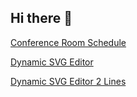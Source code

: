 ## Hi there 👋
<!--

**dedicatedcloud/dedicatedcloud** is a ✨ _special_ ✨ repository because its `README.md` (this file) appears on your GitHub profile.

Here are some ideas to get you started:

- 🔭 I’m currently working on ...
- 🌱 I’m currently learning ...
- 👯 I’m looking to collaborate on ...
- 🤔 I’m looking for help with ...
- 💬 Ask me about ...
- 📫 How to reach me: ...
- 😄 Pronouns: ...
- ⚡ Fun fact: ...
-->
  [Conference Room Schedule](https://dedicatedcloud.github.io/dedicatedcloud/conference-room-schedule.html)

  [Dynamic SVG Editor](https://dedicatedcloud.github.io/dedicatedcloud/dynamic-svg-editor.html)

  [Dynamic SVG Editor 2 Lines](https://dedicatedcloud.github.io/dedicatedcloud/dynamic-svg-editor-two-lines.html)
<!--
# Hi there, I'm DedicatedCloud! ☁️

Welcome to my GitHub profile! I'm passionate about building scalable, reliable, and innovative cloud-based solutions. Whether it's automating workflows, contributing to open-source projects, or experimenting with new technologies, I'm always eager to learn and share knowledge.

---

## 🌟 About Me
- 💻 **Profession**: Cloud Architect | DevOps Enthusiast | Open Source Contributor
- 🌐 **Interests**: Cloud Computing, Automation, CI/CD, Infrastructure as Code
- 📚 **Learning**: Always exploring new tools and technologies in the cloud ecosystem
- 🎯 **Mission**: Empower developers and organizations to leverage the full potential of cloud technologies

---

## 🔧 Technologies & Tools
Here are some of the tools and technologies I work with:
- **Cloud Providers**: AWS, Azure, Google Cloud Platform
- **Infrastructure as Code**: Terraform, CloudFormation, Pulumi
- **CI/CD Tools**: GitHub Actions, Jenkins, GitLab CI
- **Containers & Orchestration**: Docker, Kubernetes
- **Programming Languages**: Python, Go, JavaScript
- **Monitoring & Observability**: Prometheus, Grafana, ELK Stack

---

## 📈 GitHub Stats
![DedicatedCloud's GitHub Stats](https://github-readme-stats.vercel.app/api?username=dedicatedcloud&show_icons=true&hide_title=true&count_private=true&hide=issues&theme=radical)

---

## 🛠️ My Projects
Here are a few highlights from my repositories:
- [**Cloud Automator**](https://github.com/dedicatedcloud/cloud-automator): Automate your cloud infrastructure with ease
- [**Kubernetes Toolkit**](https://github.com/dedicatedcloud/kubernetes-toolkit): Tools and scripts for managing K8s clusters
- [**DevOps Playbook**](https://github.com/dedicatedcloud/devops-playbook): A collection of best practices, tools, and resources for DevOps enthusiasts

---

## 🤝 Let's Collaborate!
I'm always looking for opportunities to collaborate on interesting projects. Feel free to reach out if you:
- Need help with a cloud or DevOps-related project
- Want to contribute to any of my repositories
- Have an innovative idea you'd like to discuss

---

## 📫 How to Reach Me
- 📧 Email: dedicatedcloud@example.com
- 🐦 Twitter: [@DedicatedCloud](https://twitter.com/dedicatedcloud)
- 💼 LinkedIn: [DedicatedCloud](https://linkedin.com/in/dedicatedcloud)

Let's build something amazing together! 🚀
-->
<!--
# Project Title

A brief description of what this project does and who it's for


## Acknowledgements

 - [Awesome Readme Templates](https://awesomeopensource.com/project/elangosundar/awesome-README-templates)
 - [Awesome README](https://github.com/matiassingers/awesome-readme)
 - [How to write a Good readme](https://bulldogjob.com/news/449-how-to-write-a-good-readme-for-your-github-project)


## API Reference

#### Get all items

```http
  GET /api/items
```

| Parameter | Type     | Description                |
| :-------- | :------- | :------------------------- |
| `api_key` | `string` | **Required**. Your API key |

#### Get item

```http
  GET /api/items/${id}
```

| Parameter | Type     | Description                       |
| :-------- | :------- | :-------------------------------- |
| `id`      | `string` | **Required**. Id of item to fetch |

#### add(num1, num2)

Takes two numbers and returns the sum.


## Appendix

Any additional information goes here


## Authors

- [@octokatherine](https://www.github.com/octokatherine)


## Used By

This project is used by the following companies:

- Company 1
- Company 2


## Usage/Examples

```javascript
import Component from 'my-project'

function App() {
  return <Component />
}
```


## Running Tests

To run tests, run the following command

```bash
  npm run test
```


## Tech Stack

**Client:** React, Redux, TailwindCSS

**Server:** Node, Express


## Support

For support, email fake@fake.com or join our Slack channel.


## Screenshots

![App Screenshot](https://via.placeholder.com/468x300?text=App+Screenshot+Here)


## Run Locally

Clone the project

```bash
  git clone https://link-to-project
```

Go to the project directory

```bash
  cd my-project
```

Install dependencies

```bash
  npm install
```

Start the server

```bash
  npm run start
```


## Roadmap

- Additional browser support

- Add more integrations


## Related

Here are some related projects

[Awesome README](https://github.com/matiassingers/awesome-readme)


## Optimizations

What optimizations did you make in your code? E.g. refactors, performance improvements, accessibility


![Logo](https://dev-to-uploads.s3.amazonaws.com/uploads/articles/th5xamgrr6se0x5ro4g6.png)


## License

[MIT](https://choosealicense.com/licenses/mit/)


## Lessons Learned

What did you learn while building this project? What challenges did you face and how did you overcome them?


## Installation

Install my-project with npm

```bash
  npm install my-project
  cd my-project
```
    
## 🛠 Skills
Javascript, HTML, CSS...


## Other Common Github Profile Sections
👩‍💻 I'm currently working on...

🧠 I'm currently learning...

👯‍♀️ I'm looking to collaborate on...

🤔 I'm looking for help with...

💬 Ask me about...

📫 How to reach me...

😄 Pronouns...

⚡️ Fun fact...


## 🔗 Links
[![portfolio](https://img.shields.io/badge/my_portfolio-000?style=for-the-badge&logo=ko-fi&logoColor=white)](https://katherineoelsner.com/)
[![linkedin](https://img.shields.io/badge/linkedin-0A66C2?style=for-the-badge&logo=linkedin&logoColor=white)](https://www.linkedin.com/)
[![twitter](https://img.shields.io/badge/twitter-1DA1F2?style=for-the-badge&logo=twitter&logoColor=white)](https://twitter.com/)


# Hi, I'm Katherine! 👋


## 🚀 About Me
I'm a full stack developer...


## Feedback

If you have any feedback, please reach out to us at fake@fake.com


## Features

- Light/dark mode toggle
- Live previews
- Fullscreen mode
- Cross platform


## FAQ

#### Question 1

Answer 1

#### Question 2

Answer 2


## Environment Variables

To run this project, you will need to add the following environment variables to your .env file

`API_KEY`

`ANOTHER_API_KEY`


## Documentation

[Documentation](https://linktodocumentation)


## Deployment

To deploy this project run

```bash
  npm run deploy
```


## Demo

Insert gif or link to demo


## Contributing

Contributions are always welcome!

See `contributing.md` for ways to get started.

Please adhere to this project's `code of conduct`.

## Color Reference

| Color             | Hex                                                                |
| ----------------- | ------------------------------------------------------------------ |
| Example Color | ![#0a192f](https://via.placeholder.com/10/0a192f?text=+) #0a192f |
| Example Color | ![#f8f8f8](https://via.placeholder.com/10/f8f8f8?text=+) #f8f8f8 |
| Example Color | ![#00b48a](https://via.placeholder.com/10/00b48a?text=+) #00b48a |
| Example Color | ![#00d1a0](https://via.placeholder.com/10/00b48a?text=+) #00d1a0 |


## Badges

Add badges from somewhere like: [shields.io](https://shields.io/)

[![MIT License](https://img.shields.io/badge/License-MIT-green.svg)](https://choosealicense.com/licenses/mit/)
[![GPLv3 License](https://img.shields.io/badge/License-GPL%20v3-yellow.svg)](https://opensource.org/licenses/)
[![AGPL License](https://img.shields.io/badge/license-AGPL-blue.svg)](http://www.gnu.org/licenses/agpl-3.0)


##  My Section
-->
